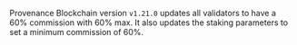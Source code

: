 Provenance Blockchain version `v1.21.0` updates all validators to have a 60% commission with 60% max. It also updates the staking parameters to set a minimum commission of 60%.
